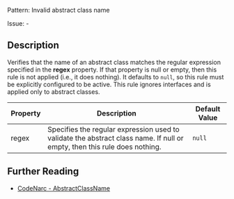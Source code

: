 Pattern: Invalid abstract class name

Issue: -

## Description

Verifies that the name of an abstract class matches the regular expression specified in the **regex** property. If that property is null or empty, then this rule is not applied (i.e., it does nothing). It defaults to `null`, so this rule must be explicitly configured to be active. This rule ignores interfaces and is applied only to abstract classes.

| **Property** | **Description**                                                                                                           | **Default Value** |
| --- | --- | --- |
| regex        | Specifies the regular expression used to validate the abstract class name. If null or empty, then this rule does nothing. | `null`            |

## Further Reading

* [CodeNarc - AbstractClassName](http://codenarc.sourceforge.net/codenarc-rules-naming.html#AbstractClassName)
